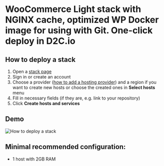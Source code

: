 # WooCommerce Light stack with NGINX cache, optimized WP Docker image for using with Git. One-click deploy in D2C.io

## How to deploy a stack

1. Open a [stack page](https://panel.d2c.io/?import=https://github.com/d2cio/wordpress-woocommerce-nginx-cache-stack/archive/master.zip)
2. Sign in or create an account
3. Choose a provider ([how to add a hosting provider](https://docs.d2c.io/getting-started/cloud-providers/)) and a region if you want to create new hosts or choose the created ones in **Select hosts** menu
3. Fill in necessary fields (if they are, e.g. link to your repository)
4. Click **Create hosts and services**

## Demo

![How to deploy a stack](https://raw.githubusercontent.com/mastappl/images/master/wordpress_nginx_cache.gif)

## Minimal recommended configuration:

- 1 host with 2GB RAM
